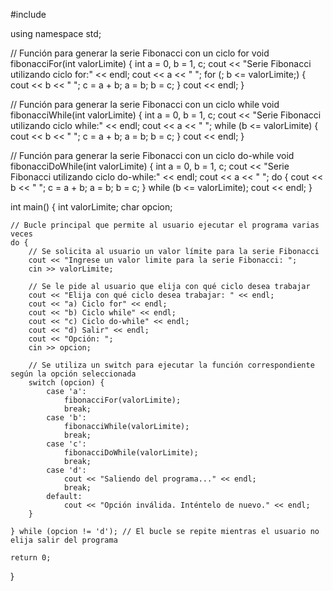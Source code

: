 #include <iostream>

using namespace std;

// Función para generar la serie Fibonacci con un ciclo for
void fibonacciFor(int valorLimite) {
    int a = 0, b = 1, c;
    cout << "Serie Fibonacci utilizando ciclo for:" << endl;
    cout << a << " ";
    for (; b <= valorLimite;) {
        cout << b << " ";
        c = a + b;
        a = b;
        b = c;
    }
    cout << endl;
}

// Función para generar la serie Fibonacci con un ciclo while
void fibonacciWhile(int valorLimite) {
    int a = 0, b = 1, c;
    cout << "Serie Fibonacci utilizando ciclo while:" << endl;
    cout << a << " ";
    while (b <= valorLimite) {
        cout << b << " ";
        c = a + b;
        a = b;
        b = c;
    }
    cout << endl;
}

// Función para generar la serie Fibonacci con un ciclo do-while
void fibonacciDoWhile(int valorLimite) {
    int a = 0, b = 1, c;
    cout << "Serie Fibonacci utilizando ciclo do-while:" << endl;
    cout << a << " ";
    do {
        cout << b << " ";
        c = a + b;
        a = b;
        b = c;
    } while (b <= valorLimite);
    cout << endl;
}

int main() {
    int valorLimite;
    char opcion;

    // Bucle principal que permite al usuario ejecutar el programa varias veces
    do {
        // Se solicita al usuario un valor límite para la serie Fibonacci
        cout << "Ingrese un valor limite para la serie Fibonacci: ";
        cin >> valorLimite;

        // Se le pide al usuario que elija con qué ciclo desea trabajar
        cout << "Elija con qué ciclo desea trabajar: " << endl;
        cout << "a) Ciclo for" << endl;
        cout << "b) Ciclo while" << endl;
        cout << "c) Ciclo do-while" << endl;
        cout << "d) Salir" << endl;
        cout << "Opción: ";
        cin >> opcion;

        // Se utiliza un switch para ejecutar la función correspondiente según la opción seleccionada
        switch (opcion) {
            case 'a':
                fibonacciFor(valorLimite);
                break;
            case 'b':
                fibonacciWhile(valorLimite);
                break;
            case 'c':
                fibonacciDoWhile(valorLimite);
                break;
            case 'd':
                cout << "Saliendo del programa..." << endl;
                break;
            default:
                cout << "Opción inválida. Inténtelo de nuevo." << endl;
        }

    } while (opcion != 'd'); // El bucle se repite mientras el usuario no elija salir del programa

    return 0;
}
